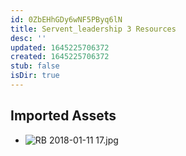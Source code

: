 ```yaml
---
id: 0ZbEHhGDy6wNF5PByq6lN
title: Servent_leadership 3 Resources
desc: ''
updated: 1645225706372
created: 1645225706372
stub: false
isDir: true
---
```

## Imported Assets
- ![RB 2018-01-11 17.jpg](/assets/rb-2018-01-11-17.jpg)
